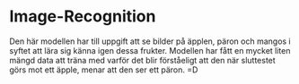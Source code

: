 # Image-Recognition
Den här modellen har till uppgift att se bilder på äpplen, päron och mangos i syftet att lära sig känna igen dessa frukter.
Modellen har fått en mycket liten mängd data att träna med varför det blir förståeligt att den när sluttestet görs mot ett äpple, menar att den ser ett päron. =D 
